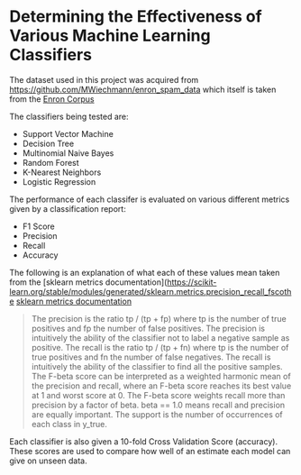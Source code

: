 # Determining the Effectiveness of Various Machine Learning Classifiers

The dataset used in this project was acquired from https://github.com/MWiechmann/enron_spam_data which itself is taken from the [Enron Corpus](https://www2.aueb.gr/users/ion/data/enron-spam/readme.txt)

The classifiers being tested are:
- Support Vector Machine
- Decision Tree
- Multinomial Naive Bayes
- Random Forest
- K-Nearest Neighbors
- Logistic Regression


The performance of each classifer is evaluated on various different metrics given by a classification report:
- F1 Score
- Precision
- Recall
- Accuracy

The following is an explanation of what each of these values mean taken from the [sklearn metrics documentation](https://scikit-learn.org/stable/modules/generated/sklearn.metrics.precision_recall_fscothe [sklearn metrics documentation](re_support.html#sklearn.metrics.precision_recall_fscore_support)

> The precision is the ratio tp / (tp + fp) where tp is the number of true positives and fp the number of false positives. The precision is intuitively the ability of the classifier not to label a negative sample as positive.
> The recall is the ratio tp / (tp + fn) where tp is the number of true positives and fn the number of false negatives. The recall is intuitively the ability of the classifier to find all the positive samples.
> The F-beta score can be interpreted as a weighted harmonic mean of the precision and recall, where an F-beta score reaches its best value at 1 and worst score at 0.
> The F-beta score weights recall more than precision by a factor of beta. beta == 1.0 means recall and precision are equally important.
> The support is the number of occurrences of each class in y_true.

Each classifier is also given a 10-fold Cross Validation Score (accuracy). These scores are used to compare how well of an estimate each model can give on unseen data.

